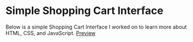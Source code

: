 # Simple Shopping Cart Interface

Below is a simple Shopping Cart Interface I worked on to learn more about HTML, CSS, and JavaScript.
[Preview](https://stackblitz.com/edit/stackblitz-starters-7a8cmt?embed=1&file=script.js&theme=dark&view=preview)
